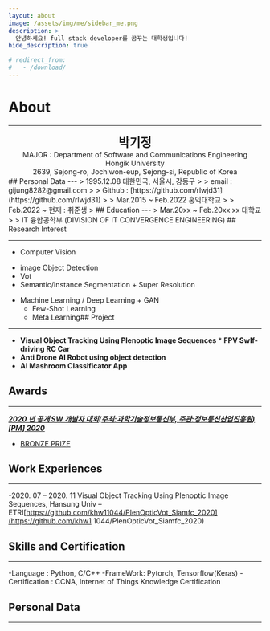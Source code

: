 ```yaml
---
layout: about
image: /assets/img/me/sidebar_me.png
description: >
  안녕하세요! full stack developer를 꿈꾸는 대학생입니다!
hide_description: true

# redirect_from:
#   - /download/
---
```

<!-- # About -->


# About
<!--author-->

***
<center>
<span style="font-size:170%;font-weight:bold"> 박기정
</span>
</center>
<center>MAJOR : Department of Software and Communications Engineering</center>
<center>Hongik University</center>
<center>2639, Sejong-ro, Jochiwon-eup, Sejong-si, Republic of Korea</center>
## Personal Data
---
> 1995.12.08 대한민국, 서울시, 강동구 
>
> email : gijung8282@gmail.com
>
> Github : [https://github.com/rlwjd31](https://github.com/rlwjd31)
>
> Mar.2015 ~ Feb.2022 홍익대학교
>
> Feb.2022 ~ 현재 : 취준생 
> ## Education
---
> Mar.20xx ~ Feb.20xx xx 대학교
>
> IT 융합공학부 (DIVISION OF IT CONVERGENCE ENGINEERING)
## Research Interest
 
---
* Computer Vision
+ image Object Detection
+ Vot
+ Semantic/Instance Segmentation + Super Resolution
* Machine Learning / Deep Learning + GAN
    + Few-Shot Learning
    + Meta Learning## Project
---
* **Visual Object Tracking Using Plenoptic Image Sequences** * **FPV Swlf-driving RC Car**
* **Anti Drone AI Robot using object detection**
* **AI Mashroom Classificator App**
## Awards
---
[***2020 년 공개 SW 개발자 대회(주최:과학기술정보통신부, 주관:정보통신산업진흥원)[PM] 2020***](https://www.youtube.com/watch?v=ah9MZQ0PjMI&t=60s)
- [BRONZE PRIZE](https://blog.naver.com/khw11044/222152408161)</a>
## Work Experiences
---
-2020. 07 – 2020. 11
Visual Object Tracking Using Plenoptic Image Sequences, Hansung Univ – ETRI[https://github.com/khw11044/PlenOpticVot_Siamfc_2020](https://github.com/khw1 1044/PlenOpticVot_Siamfc_2020)
## Skills and Certification
---
-Language : Python, C/C++
-FrameWork: Pytorch, Tensorflow(Keras)
-Certification : CCNA, Internet of Things Knowledge Certification




## Personal Data
---
